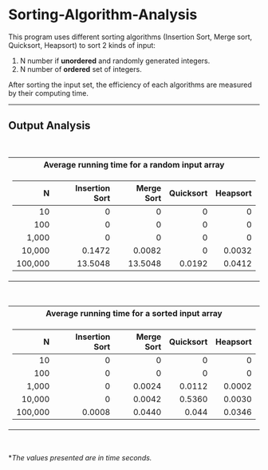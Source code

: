 # Sorting-Algorithm-Analysis
This program uses different sorting algorithms (Insertion Sort, Merge sort, Quicksort, Heapsort) to  sort 2 kinds of input:
1. N number if **unordered** and randomly generated integers. 
2. N number of **ordered** set of integers.

After sorting the input set, the efficiency of each algorithms are measured by their computing time.

---

## **Output Analysis**
<br>
<table>
<tr><th> <b>Average running time for a random input array</b> </th></tr>
<tr><td>

| N | Insertion Sort | Merge Sort | Quicksort | Heapsort | 
|--:|--:|--:|--:|--:|
| 10 | 0 | 0 | 0 | 0 |
| 100 | 0 | 0 | 0 | 0 |
| 1,000 | 0 | 0 | 0 | 0 |
| 10,000 | 0.1472  | 0.0082 | 0 | 0.0032 |
| 100,000 | 13.5048 | 13.5048 | 0.0192 | 0.0412 |

</td></tr>
</table><br>


<table>
<tr><th> <b>Average running time for a sorted input array</b> </th></tr>
<tr><td>

| N | Insertion Sort | Merge Sort | Quicksort | Heapsort | 
|--:|--:|--:|--:|--:|
| 10 | 0 | 0 | 0 | 0 |
| 100 | 0 | 0 | 0 | 0 |
| 1,000 | 0 | 0.0024 | 0.0112 | 0.0002 |
| 10,000 | 0  | 0.0042 | 0.5360 | 0.0030 |
| 100,000 | 0.0008 | 0.0440 | 0.044 | 0.0346 |

</td></tr>
</table><br>

**The values presented are in time seconds.*

